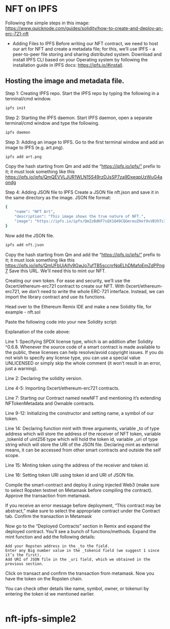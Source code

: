 # NFT on IPFS

Following the simple steps in this image:
https://www.quicknode.com/guides/solidity/how-to-create-and-deploy-an-erc-721-nft

- Adding Files to IPFS
Before writing our NFT contract, we need to host our art for NFT and create a metadata file; for this, we’ll use IPFS - a peer-to-peer file storing and sharing distributed system. Download and install IPFS CLI  based on your Operating system by following the installation guide in IPFS docs: https://ipfs.io/#install. 
 
## Hosting the image and metadata file.

Step 1: Creating IPFS repo.
Start the IPFS repo by typing the following in a terminal/cmd window.
```bash
ipfs init
```
Step 2: Starting the IPFS daemon.
Start IPFS daemon, open a separate terminal/cmd window and type the following.
```bash
ipfs daemon
```
Step 3: Adding an image to IPFS. 
Go to the first terminal window and add an image to IPFS (e.g. art.png).
```bash
ipfs add art.png
```
Copy the hash starting from Qm and add the “https://ipfs.io/ipfs/” prefix to it; it must look something like this https://ipfs.io/ipfs/QmQEVVLJUR1WLN15S49rzDJsSP7za9DxeqpUzWuG4aondg

Step 4: Adding JSON file to IPFS
Create a JSON file nft.json and save it in the same directory as the image. 
JSON file format: 
```bash
{
    "name": "NFT Art",
    "description": "This image shows the true nature of NFT.",
    "image": "https://ipfs.io/ipfs/QmZzBdKF7sQX1Q49CQGmreuZHxt9sVB3hTc3TTXYcVZ7jC",
}
```
Now add the JSON file.
```bash
ipfs add nft.json
```
Copy the hash starting from Qm and add the “https://ipfs.io/ipfs/” prefix to it; it must look something like this https://ipfs.io/ipfs/QmUFbUjAifv9GwJo7ufTB5sccnrNqELhDMafoEmZdPPng7
Save this URL. We'll need this to mint our NFT.

 Creating our own token.
For ease and security, we’ll use the 0xcert/ethereum-erc721 contract to create our NFT. With 0xcert/ethereum-erc721, we don’t need to write the whole ERC-721 interface. Instead, we can import the library contract and use its functions.
 
Head over to the Ethereum Remix IDE and make a new Solidity file, for example - nft.sol
 
Paste the following code into your new Solidity script:


Explanation of the code above: 
 
Line 1: Specifying SPDX license type, which is an addition after Solidity ^0.6.8. Whenever the source code of a smart contract is made available to the public, these licenses can help resolve/avoid copyright issues. If you do not wish to specify any license type, you can use a special value UNLICENSED or simply skip the whole comment (it won’t result in an error, just a warning).
 
Line 2: Declaring the solidity version.

Line 4-5: Importing 0xcert/ethereum-erc721 contracts.

Line 7: Starting our Contract named newNFT and mentioning it’s extending NFTokenMetadata and Ownable contracts.

Line 9-12: Initializing the constructor and setting name, a symbol of our token.

Line 14: Declaring function mint with three arguments, variable _to of type address which will store the address of the receiver of NFT token, variable _tokenId of uint256 type which will hold the token id, variable _uri of type string which will store the URI of the JSON file. Declaring mint as external means, it can be accessed from other smart contracts and outside the self scope.

Line 15: Minting token using the address of the receiver and token id.

Line 16: Setting token URI using token id and URI of JSON file.

Compile the smart-contract and deploy it using injected Web3 (make sure to select Ropsten testnet on Metamask before compiling the contract). Approve the transaction from metamask.


If you receive an error message before deployment, “This contract may be abstract,” make sure to select the appropriate contract under the Contract tab.
Confirm the transaction in Metamask



Now go to the “Deployed Contracts” section in Remix and expand the deployed contract. You’ll see a bunch of functions/methods. Expand the mint function and add the following details:

    Add your Ropsten address in the _to the field.
    Enter any Big number value in the _tokenid field (we suggest 1 since it’s the first).
    Add URI of JSON file in the _uri field, which we obtained in the previous section. 


Click on transact and confirm the transaction from metamask. Now you have the token on the Ropsten chain.

You can check other details like name, symbol, owner, or tokenuri by entering the token id we mentioned earlier.

```bash
```
# nft-ipfs-simple2
